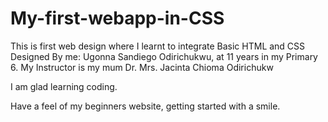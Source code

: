 # My-first-webapp-in-CSS
This is first web design where I learnt to integrate Basic HTML and CSS
Designed By me: Ugonna Sandiego Odirichukwu, at 11 years in my Primary 6.
My Instructor is my mum Dr. Mrs. Jacinta Chioma Odirichukw

I am glad learning coding.

Have a feel of my beginners website, getting started with a smile.
